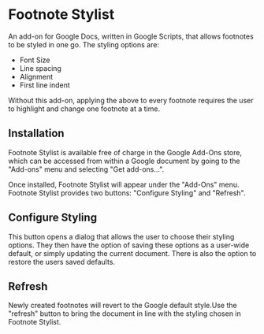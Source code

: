 # Footnote Stylist

An add-on for Google Docs, written in Google Scripts, that allows footnotes to be styled in one go. The styling options are:

- Font Size
- Line spacing
- Alignment
- First line indent

Without this add-on, applying the above to every footnote requires the user to highlight and change one footnote at a time.

## Installation

Footnote Stylist is available free of charge in the Google Add-Ons store, which can be accessed from within a Google document by going to the "Add-ons" menu and selecting "Get add-ons...".

Once installed, Footnote Stylist will appear under the "Add-Ons" menu. Footnote Stylist provides two buttons: "Configure Styling" and "Refresh".

## Configure Styling

This button opens a dialog that allows the user to choose their styling options. They then have the option of saving these options as a user-wide default, or simply updating the current document. There is also the option to restore the users saved defaults.

## Refresh

Newly created footnotes will revert to the Google default style.Use the "refresh" button to bring the document in line with the styling chosen in Footnote Stylist.

